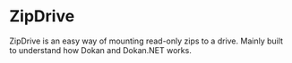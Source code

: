 # ZipDrive
ZipDrive is an easy way of mounting read-only zips to a drive. Mainly built to understand how Dokan and Dokan.NET works.
